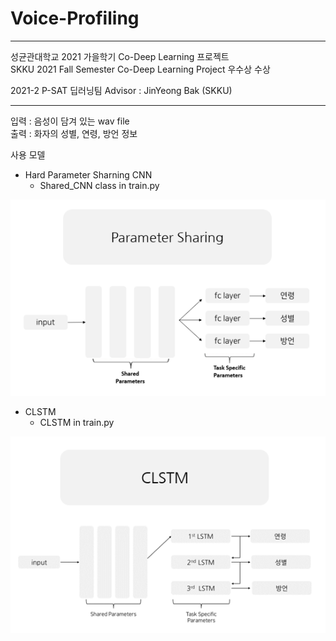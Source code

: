 # Voice-Profiling

--------------------------------------------------

성균관대학교 2021 가을학기 Co-Deep Learning 프로젝트   
SKKU 2021 Fall Semester Co-Deep Learning Project
우수상 수상  

2021-2 P-SAT 딥러닝팀
Advisor : JinYeong Bak (SKKU)

--------------------------------------------------

입력 : 음성이 담겨 있는 wav file  
출력 : 화자의 성별, 연령, 방언 정보  


사용 모델
 - Hard Parameter Sharning CNN  
   - Shared_CNN class in train.py
  
 ![HPS](https://github.com/victolee0/Voice-Profiling/blob/main/static/asset/Para.png)
 
 
 - CLSTM  
    - CLSTM in train.py
  
 ![CLSTM](https://github.com/victolee0/Voice-Profiling/blob/main/static/asset/CLSTM.png)
